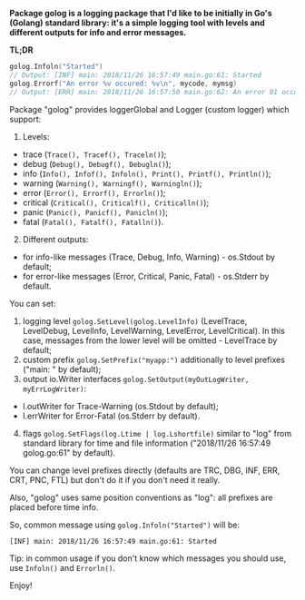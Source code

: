 **Package golog is a logging package that I'd like to be initially in Go's (Golang) standard library: 
it's a simple logging tool with levels and different outputs for info and error messages.**

**TL;DR**
```Go
golog.Infoln("Started")
// Output: [INF] main: 2018/11/26 16:57:49 main.go:61: Started
golog.Errorf("An error %v occured: %v\n", mycode, mymsg)
// Output: [ERR] main: 2018/11/26 16:57:50 main.go:62: An error 01 occured: just err
```


Package "golog" provides loggerGlobal and Logger (custom logger) which support:
1. Levels:
- trace (`Trace(), Tracef(), Traceln()`);
- debug (`Debug(), Debugf(), Debugln()`);
- info (`Info(), Infof(), Infoln(), Print(), Printf(), Println()`);
- warning (`Warning(), Warningf(), Warningln()`);
- error (`Error(), Errorf(), Errorln()`);
- critical (`Critical(), Criticalf(), Criticalln()`);
- panic (`Panic(), Panicf(), Panicln()`);
- fatal (`Fatal(), Fatalf(), Fatalln()`).
2. Different outputs:
- for info-like messages (Trace, Debug, Info, Warning) - os.Stdout by default;
- for error-like messages (Error, Critical, Panic, Fatal) - os.Stderr by default.

You can set:
1. logging level `golog.SetLevel(golog.LevelInfo)` (LevelTrace, LevelDebug, LevelInfo, LevelWarning, LevelError, LevelCritical).
In this case, messages from the lower level will be omitted - LevelTrace by default;
2. custom prefix `golog.SetPrefix("myapp:")` additionally to level prefixes ("main: " by default);
3. output io.Writer interfaces `golog.SetOutput(myOutLogWriter, myErrLogWriter)`:
 - l.outWriter for Trace-Warning (os.Stdout by default);
 - l.errWriter for Error-Fatal (os.Stderr by default).
4. flags `golog.SetFlags(log.Ltime | log.Lshortfile)` similar to "log" from standard library for time and file information
("2018/11/26 16:57:49 golog.go:61" by default).

You can change level prefixes directly (defaults are TRC, DBG, INF, ERR, CRT, PNC, FTL) but don't do it
if you don't need it really.

Also, "golog" uses same position conventions as "log": all prefixes are placed before time info.

So, common message using `golog.Infoln("Started")` will be:
```
[INF] main: 2018/11/26 16:57:49 main.go:61: Started
```

Tip: in common usage if you don't know which messages you should use, use `Infoln()` and `Errorln()`.

Enjoy!
